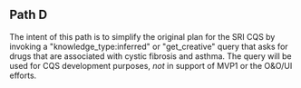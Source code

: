 ## Path D

The intent of this path is to simplify the original plan for the SRI CQS by invoking a "knowledge_type:inferred" or "get_creative" query that asks for drugs that are associated with cystic fibrosis and asthma. The query will be used for CQS development purposes, _not_ in support of MVP1 or the O&O/UI efforts.
